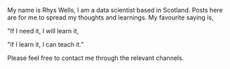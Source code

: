 My name is Rhys Wells, I am a data scientist based in Scotland. Posts here are for me to spread my thoughts and learnings. My favourite saying is,

"If I need it, I will learn it,

"if I learn it, I can teach it."

Please feel free to contact me through the relevant channels.
